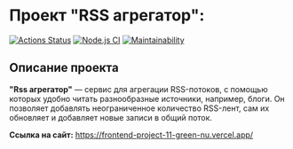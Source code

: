 # Проект "RSS агрегатор":

[![Actions Status](https://github.com/fractuskst/frontend-project-11/actions/workflows/hexlet-check.yml/badge.svg)](https://github.com/fractuskst/frontend-project-11/actions)
[![Node.js CI](https://github.com/fractuskst/frontend-project-11/actions/workflows/Node%20CI.yml/badge.svg)](https://github.com/fractuskst/frontend-project-11/actions/workflows/Node%20CI.yml)
[![Maintainability](https://api.codeclimate.com/v1/badges/c3fad710fd775099dbe9/maintainability)](https://codeclimate.com/github/fractuskst/frontend-project-11/maintainability)

## Описание проекта

**"Rss агрегатор"** — сервис для агрегации RSS-потоков, с помощью которых удобно читать разнообразные источники, например, блоги. Он позволяет добавлять неограниченное количество RSS-лент, сам их обновляет и добавляет новые записи в общий поток.

**Ссылка на сайт:** https://frontend-project-11-green-nu.vercel.app/
